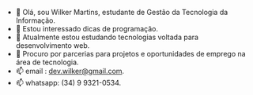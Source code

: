 - 👋 Olá, sou Wilker Martins, estudante de Gestão da Tecnologia da Informação.
- 👀 Estou interessado dicas de programação.
- 🌱 Atualmente estou estudando tecnologias voltada para desenvolvimento web.
- 💞️ Procuro por parcerias para projetos e oportunidades de emprego na área de tecnologia.
- 📫 email : dev.wilker@gmail.com.
- 📫 whatsapp: (34) 9 9321-0534.
